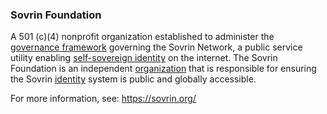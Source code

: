 ### Sovrin Foundation

<p class="c8"><span>A 501 (c)(4) nonprofit organization established to administer the </span><span class="c2"><a class="c3" href="#h.2x05z0r097mn">governance framework</a></span><span>&nbsp;governing the Sovrin Network, a public service utility enabling </span><span class="c2"><a class="c3" href="#h.wdojy63bltd4">self-sovereign identity</a></span><span>&nbsp;on the internet. The Sovrin Foundation is an independent </span><span class="c2"><a class="c3" href="#h.z27mp1358pi9">organization</a></span><span>&nbsp;that is responsible for ensuring the Sovrin </span><span class="c2"><a class="c3" href="#h.z1gairv0pej5">identity</a></span><span class="c0">&nbsp;system is public and globally accessible.</span></p><p class="c8"><span>For more information, see: </span><span class="c2"><a class="c3" href="https://www.google.com/url?q=https://sovrin.org/&amp;sa=D&amp;source=editors&amp;ust=1706779842830970&amp;usg=AOvVaw3Ndc2XhGuiHDoLKamDEmji">https://sovrin.org/</a></span><span class="c0">&nbsp;</span></p>